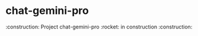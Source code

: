 # chat-gemini-pro

<p align="center">:construction: Project chat-gemini-pro :rocket: in construction :construction:</p>
